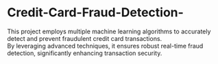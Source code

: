 # Credit-Card-Fraud-Detection-
This project employs multiple machine learning algorithms to accurately detect and prevent fraudulent credit card transactions.<br> By leveraging advanced techniques, it ensures robust real-time fraud detection, significantly enhancing transaction security.
